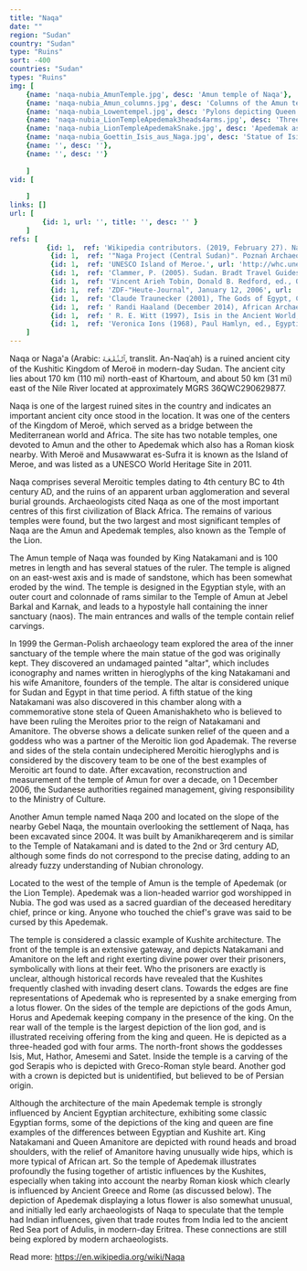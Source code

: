 ```yaml
---
title: "Naqa"
date: ""
region: "Sudan"
country: "Sudan" 
type: "Ruins"
sort: -400
countries: "Sudan"
types: "Ruins"
img: [
    {name: 'naqa-nubia_AmunTemple.jpg', desc: 'Amun temple of Naqa'},
    {name: 'naqa-nubia_Amun_columns.jpg', desc: 'Columns of the Amun temple'},
    {name: 'naqa-nubia_Lowentempel.jpg', desc: 'Pylons depicting Queen Amanitore and King Natakamani smiting enemies. The queen holds a sword, the king an axe'},
    {name: 'naqa-nubia_LionTempleApedemak3heads4arms.jpg', desc: 'Three-headed Apedemak with four arms'},
    {name: 'naqa-nubia_LionTempleApedemakSnake.jpg', desc: 'Apedemak as a coiled snake with lion’s head'},
    {name: 'naqa-nubia_Goettin_Isis_aus_Naga.jpg', desc: 'Statue of Isis found at Naqa, now on display in the Egyptian Museum of Berlin'},
    {name: '', desc: ''},
    {name: '', desc: ''}
    
    ]
vid: [
        
    ]
links: []
url: [
        {id: 1, url: '', title: '', desc: '' }
    ]
refs: [
         {id: 1,  ref: 'Wikipedia contributors. (2019, February 27). Naqa. In Wikipedia, The Free Encyclopedia. Retrieved 18:14, March 16, 2019, from ', url: 'https://en.wikipedia.org/w/index.php?title=Naqa&oldid=885412063'},
          {id: 1,  ref: '"Naga Project (Central Sudan)". Poznań Archaeological Museum. Retrieved January 17, 2018.', url: ''},
          {id: 1,  ref: 'UNESCO Island of Meroe.', url: 'http://whc.unesco.org/en/list/1336/multiple=1&unique_number=1760'},
          {id: 1,  ref: 'Clammer, P. (2005). Sudan. Bradt Travel Guides. pp. 128–131. ISBN 978-1-84162-114-2.', url: ''},
          {id: 1,  ref: 'Vincent Arieh Tobin, Donald B. Redford, ed., Oxford Guide: The Essential Guide to Egyptian Mythology, Berkley Books, p. 20, ISBN 0-425-19096-X', url: ''},
          {id: 1,  ref: 'ZDF-"Heute-Journal", January 12, 2006', url: ''},
          {id: 1,  ref: 'Claude Traunecker (2001), The Gods of Egypt, Cornell University Press, p. 106, ISBN 0-8014-3834-9', url: ''},
          {id: 1,  ref: ' Randi Haaland (December 2014), African Archaeological Review, 31 (4), pp. 649–673, ISSN 0263-0338', url: ''},
          {id: 1,  ref: ' R. E. Witt (1997), Isis in the Ancient World, p. 7, ISBN 0-8018-5642-6', url: ''},
          {id: 1,  ref: 'Veronica Ions (1968), Paul Hamlyn, ed., Egyptian Mythology, ISBN 0-600-02365-6', url: ''},
    ]
---
```

Naqa or Naga'a (Arabic: ٱلـنَّـقْـعَـة‎, translit. An-Naqʿah) is a ruined ancient city of the Kushitic Kingdom of Meroë in modern-day Sudan. The ancient city lies about 170 km (110 mi) north-east of Khartoum, and about 50 km (31 mi) east of the Nile River located at approximately MGRS 36QWC290629877. 

Naqa is one of the largest ruined sites in the country and indicates an important ancient city once stood in the location. It was one of the centers of the Kingdom of Meroë, which served as a bridge between the Mediterranean world and Africa. The site has two notable temples, one devoted to Amun and the other to Apedemak which also has a Roman kiosk nearby. With Meroë and Musawwarat es-Sufra it is known as the Island of Meroe, and was listed as a UNESCO World Heritage Site in 2011.

Naqa comprises several Meroitic temples dating to 4th century BC to 4th century AD, and the ruins of an apparent urban agglomeration and several burial grounds. Archaeologists cited Naqa as one of the most important centres of this first civilization of Black Africa. The remains of various temples were found, but the two largest and most significant temples of Naqa are the Amun and Apedemak temples, also known as the Temple of the Lion. 

The Amun temple of Naqa was founded by King Natakamani and is 100 metres in length and has several statues of the ruler. The temple is aligned on an east-west axis and is made of sandstone, which has been somewhat eroded by the wind. The temple is designed in the Egyptian style, with an outer court and colonnade of rams similar to the Temple of Amun at Jebel Barkal and Karnak, and leads to a hypostyle hall containing the inner sanctuary (naos). The main entrances and walls of the temple contain relief carvings.

In 1999 the German-Polish archaeology team explored the area of the inner sanctuary of the temple where the main statue of the god was originally kept. They discovered an undamaged painted "altar", which includes iconography and names written in hieroglyphs of the king Natakamani and his wife Amanitore, founders of the temple. The altar is considered unique for Sudan and Egypt in that time period. A fifth statue of the king Natakamani was also discovered in this chamber along with a commemorative stone stela of Queen Amanishakheto who is believed to have been ruling the Meroites prior to the reign of Natakamani and Amanitore. The obverse shows a delicate sunken relief of the queen and a goddess who was a partner of the Meroitic lion god Apademak. The reverse and sides of the stela contain undeciphered Meroitic hieroglyphs and is considered by the discovery team to be one of the best examples of Meroitic art found to date. After excavation, reconstruction and measurement of the temple of Amun for over a decade, on 1 December 2006, the Sudanese authorities regained management, giving responsibility to the Ministry of Culture.

Another Amun temple named Naqa 200 and located on the slope of the nearby Gebel Naqa, the mountain overlooking the settlement of Naqa, has been excavated since 2004. It was built by Amanikhareqerem and is similar to the Temple of Natakamani and is dated to the 2nd or 3rd century AD, although some finds do not correspond to the precise dating, adding to an already fuzzy understanding of Nubian chronology.

Located to the west of the temple of Amun is the temple of Apedemak (or the Lion Temple). Apedemak was a lion-headed warrior god worshipped in Nubia. The god was used as a sacred guardian of the deceased hereditary chief, prince or king. Anyone who touched the chief's grave was said to be cursed by this Apedemak.

The temple is considered a classic example of Kushite architecture. The front of the temple is an extensive gateway, and depicts Natakamani and Amanitore on the left and right exerting divine power over their prisoners, symbolically with lions at their feet. Who the prisoners are exactly is unclear, although historical records have revealed that the Kushites frequently clashed with invading desert clans. Towards the edges are fine representations of Apedemak who is represented by a snake emerging from a lotus flower. On the sides of the temple are depictions of the gods Amun, Horus and Apedemak keeping company in the presence of the king. On the rear wall of the temple is the largest depiction of the lion god, and is illustrated receiving offering from the king and queen. He is depicted as a three-headed god with four arms. The north-front shows the goddesses Isis, Mut, Hathor, Amesemi and Satet. Inside the temple is a carving of the god Serapis who is depicted with Greco-Roman style beard. Another god with a crown is depicted but is unidentified, but believed to be of Persian origin.

Although the architecture of the main Apedemak temple is strongly influenced by Ancient Egyptian architecture, exhibiting some classic Egyptian forms, some of the depictions of the king and queen are fine examples of the differences between Egyptian and Kushite art. King Natakamani and Queen Amanitore are depicted with round heads and broad shoulders, with the relief of Amanitore having unusually wide hips, which is more typical of African art. So the temple of Apedemak illustrates profoundly the fusing together of artistic influences by the Kushites, especially when taking into account the nearby Roman kiosk which clearly is influenced by Ancient Greece and Rome (as discussed below). The depiction of Apedemak displaying a lotus flower is also somewhat unusual, and initially led early archaeologists of Naqa to speculate that the temple had Indian influences, given that trade routes from India led to the ancient Red Sea port of Adulis, in modern-day Eritrea. These connections are still being explored by modern archaeologists.

Read more: https://en.wikipedia.org/wiki/Naqa